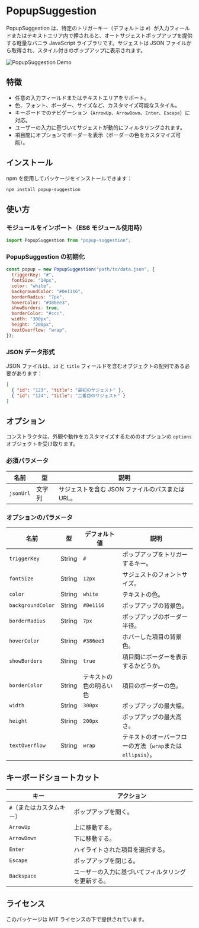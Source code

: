 # PopupSuggestion

PopupSuggestion は、特定のトリガーキー（デフォルトは `#`）が入力フィールドまたはテキストエリア内で押されると、オートサジェストポップアップを提供する軽量なバニラ JavaScript ライブラリです。サジェストは JSON ファイルから取得され、スタイル付きのポップアップに表示されます。

![PopupSuggestion Demo](https://popup-suggestion-gif.rabinsonthapa.me/)

## 特徴

- 任意の入力フィールドまたはテキストエリアをサポート。
- 色、フォント、ボーダー、サイズなど、カスタマイズ可能なスタイル。
- キーボードでのナビゲーション（`ArrowUp`、`ArrowDown`、`Enter`、`Escape`）に対応。
- ユーザーの入力に基づいてサジェストが動的にフィルタリングされます。
- 項目間にオプションでボーダーを表示（ボーダーの色をカスタマイズ可能）。

## インストール

npm を使用してパッケージをインストールできます：

```sh
npm install popup-suggestion
```

## 使い方

### モジュールをインポート（ES6 モジュール使用時）

```javascript
import PopupSuggestion from "popup-suggestion";
```

### PopupSuggestion の初期化

```javascript
const popup = new PopupSuggestion("path/to/data.json", {
  triggerKey: "#",
  fontSize: "14px",
  color: "white",
  backgroundColor: "#0e1116",
  borderRadius: "7px",
  hoverColor: "#386ee3",
  showBorders: true,
  borderColor: "#ccc",
  width: "300px",
  height: "200px",
  textOverflow: "wrap",
});
```

### JSON データ形式

JSON ファイルは、`id` と `title` フィールドを含むオブジェクトの配列である必要があります：

```json
[
  { "id": "123", "title": "最初のサジェスト" },
  { "id": "124", "title": "二番目のサジェスト" }
]
```

## オプション

コンストラクタは、外観や動作をカスタマイズするためのオプションの `options` オブジェクトを受け取ります。

### 必須パラメータ

| 名前      | 型     | 説明                                             |
| --------- | ------ | ------------------------------------------------ |
| `jsonUrl` | 文字列 | サジェストを含む JSON ファイルのパスまたは URL。 |

### オプションのパラメータ

| 名前              | 型     | デフォルト値           | 説明                                                       |
| ----------------- | ------ | ---------------------- | ---------------------------------------------------------- |
| `triggerKey`      | String | `#`                    | ポップアップをトリガーするキー。                           |
| `fontSize`        | String | `12px`                 | サジェストのフォントサイズ。                               |
| `color`           | String | `white`                | テキストの色。                                             |
| `backgroundColor` | String | `#0e1116`              | ポップアップの背景色。                                     |
| `borderRadius`    | String | `7px`                  | ポップアップのボーダー半径。                               |
| `hoverColor`      | String | `#386ee3`              | ホバーした項目の背景色。                                   |
| `showBorders`     | String | `true`                 | 項目間にボーダーを表示するかどうか。                       |
| `borderColor`     | String | テキストの色の明るい色 | 項目のボーダーの色。                                       |
| `width`           | String | `300px`                | ポップアップの最大幅。                                     |
| `height`          | String | `200px`                | ポップアップの最大高さ。                                   |
| `textOverflow`    | String | `wrap`                 | テキストのオーバーフローの方法（`wrap`または`ellipsis`）。 |

## キーボードショートカット

| キー                      | アクション                                         |
| ------------------------- | -------------------------------------------------- |
| `#`（またはカスタムキー） | ポップアップを開く。                               |
| `ArrowUp`                 | 上に移動する。                                     |
| `ArrowDown`               | 下に移動する。                                     |
| `Enter`                   | ハイライトされた項目を選択する。                   |
| `Escape`                  | ポップアップを閉じる。                             |
| `Backspace`               | ユーザーの入力に基づいてフィルタリングを更新する。 |

## ライセンス

このパッケージは MIT ライセンスの下で提供されています。
